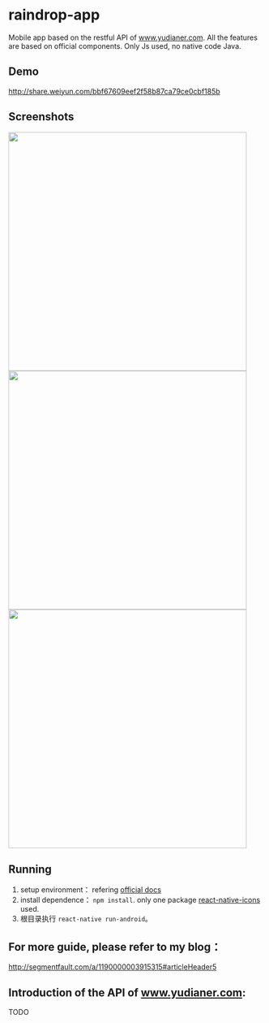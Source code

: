 # raindrop-app
Mobile app based on the restful API of www.yudianer.com.
All the features are based on official components. Only Js used, no native code Java.

## Demo
http://share.weiyun.com/bbf67609eef2f58b87ca79ce0cbf185b
## Screenshots

<img src="https://cloud.githubusercontent.com/assets/7335304/10759708/d18f7338-7cf3-11e5-8257-e52dc7088d0b.jpg" height="470"/>
<img src="https://cloud.githubusercontent.com/assets/7335304/10759707/d18ed6d0-7cf3-11e5-8714-168ebc5a142d.jpg" height="470"/>
<img src="https://cloud.githubusercontent.com/assets/7335304/10759706/d18df012-7cf3-11e5-99e9-36af81ae81be.jpg" height="470"/>

## Running
1. setup environment： refering [official docs](https://facebook.github.io/react-native/docs/getting-started.html#content)
2. install dependence： `npm install`. only one package [react-native-icons](https://github.com/corymsmith/react-native-icons) used.
3. 根目录执行 `react-native run-android`。

## For more guide, please refer to my blog：
http://segmentfault.com/a/1190000003915315#articleHeader5

## Introduction of the API of www.yudianer.com:
TODO
